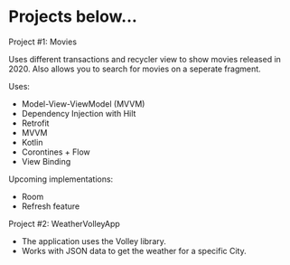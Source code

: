 # Projects below...


Project #1: Movies

Uses different transactions and recycler view to show movies released in 2020. Also allows you to search for movies on a seperate fragment.

Uses:
-   Model-View-ViewModel (MVVM)
-   Dependency Injection with Hilt
-   Retrofit
-   MVVM
-   Kotlin
-   Corontines + Flow
-   View Binding

Upcoming implementations:
-   Room
-   Refresh feature











Project #2: WeatherVolleyApp
  - The application uses the Volley library. 
  - Works with JSON data to get the weather for a specific City.
